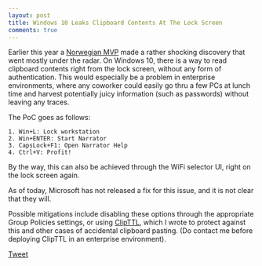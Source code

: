 ```yaml
---
layout: post
title: Windows 10 Leaks Clipboard Contents At The Lock Screen
comments: true
---
```


Earlier this year a <A HREF=https://twitter.com/Oddvarmoe>Norwegian MVP</A> made a rather shocking discovery that went mostly under the radar. On Windows 10, there is a way to read clipboard contents right from the lock screen, without any form of authentication. This would especially be a problem in enterprise environments, where any coworker could easily go thru a few PCs at lunch time and harvest potentially juicy information (such as passwords) without leaving any traces.

The PoC goes as follows:

    1. Win+L: Lock workstation
    2. Win+ENTER: Start Narrator
    3. CapsLock+F1: Open Narrator Help
    4. Ctrl+V: Profit!

By the way, this can also be achieved through the WiFi selector UI, right on the lock screen again.

As of today, Microsoft has not released a fix for this issue, and it is not clear that they will.

Possible mitigations include disabling these options through the appropriate Group Policies settings, or using <A HREF=https://www.trustprobe.com/fs1/apps.html>ClipTTL</A>, which I wrote to protect against this and other cases of accidental clipboard pasting. (Do contact me before deploying ClipTTL in an enterprise environment).

<a href="https://twitter.com/share" class="twitter-share-button" 
data-url="https://hexatomium.github.io/2017/02/15/windows10-clipboard-lockscreen/" data-text="Windows 10 Leaks Clipboard Contents At The Lock Screen"  data-count="horizontal">Tweet</a>
<script type="text/javascript" src="https://platform.twitter.com/widgets.js"></script>

